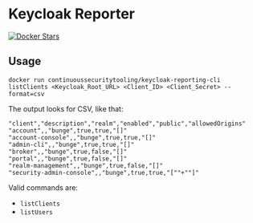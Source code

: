 # Keycloak Reporter

[![Docker Stars](https://img.shields.io/docker/stars/continuoussecuritytooling/keycloak-reporting-cli.svg)](https://hub.docker.com/r/continuoussecuritytooling/keycloak-reporting-cli/)

## Usage

```
docker run continuoussecuritytooling/keycloak-reporting-cli listClients <Keycloak_Root_URL> <Client_ID> <Client_Secret> --format=csv
```

The output looks for CSV, like that:
```
"client","description","realm","enabled","public","allowedOrigins"
"account",,"bunge",true,true,"[]"
"account-console",,"bunge",true,true,"[]"
"admin-cli",,"bunge",true,true,"[]"
"broker",,"bunge",true,false,"[]"
"portal",,"bunge",true,false,"[]"
"realm-management",,"bunge",true,false,"[]"
"security-admin-console",,"bunge",true,true,"[""+""]"
```

Valid commands are:
- `listClients`
- `listUsers`